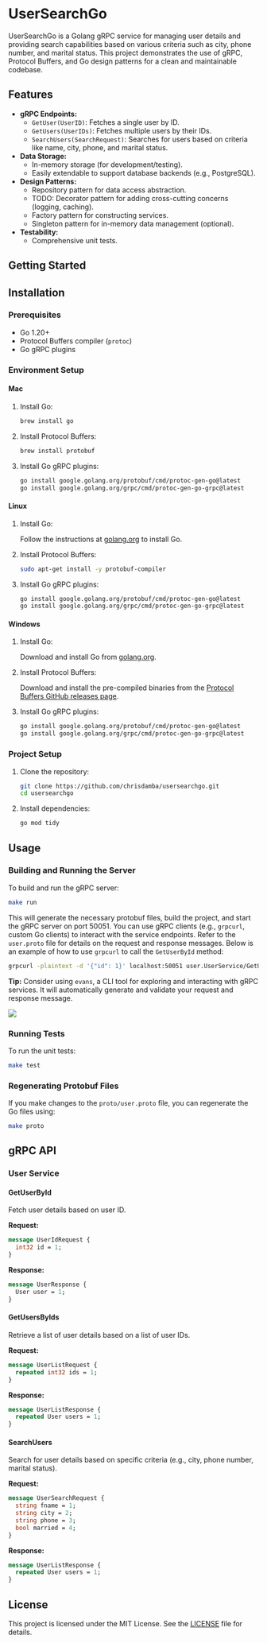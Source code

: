 # UserSearchGo

UserSearchGo is a Golang gRPC service for managing user details and providing search capabilities based on various criteria such as city, phone number, and marital status. This project demonstrates the use of gRPC, Protocol Buffers, and Go design patterns for a clean and maintainable codebase.

## Features
- **gRPC Endpoints:**
    - `GetUser(UserID)`: Fetches a single user by ID.
    - `GetUsers(UserIDs)`: Fetches multiple users by their IDs.
    - `SearchUsers(SearchRequest)`: Searches for users based on criteria like name, city, phone, and marital status.
- **Data Storage:**
    - In-memory storage (for development/testing).
    - Easily extendable to support database backends (e.g., PostgreSQL).
- **Design Patterns:**
    - Repository pattern for data access abstraction.
    - TODO: Decorator pattern for adding cross-cutting concerns (logging, caching).
    - Factory pattern for constructing services.
    - Singleton pattern for in-memory data management (optional).
- **Testability:**
    - Comprehensive unit tests.

## Getting Started

## Installation

### Prerequisites

- Go 1.20+
- Protocol Buffers compiler (`protoc`)
- Go gRPC plugins

### Environment Setup

#### Mac

1. Install Go:

    ```sh
    brew install go
    ```

2. Install Protocol Buffers:

    ```sh
    brew install protobuf
    ```

3. Install Go gRPC plugins:

    ```sh
    go install google.golang.org/protobuf/cmd/protoc-gen-go@latest
    go install google.golang.org/grpc/cmd/protoc-gen-go-grpc@latest
    ```

#### Linux

1. Install Go:

    Follow the instructions at [golang.org](https://golang.org/doc/install) to install Go.

2. Install Protocol Buffers:

    ```sh
    sudo apt-get install -y protobuf-compiler
    ```

3. Install Go gRPC plugins:

    ```sh
    go install google.golang.org/protobuf/cmd/protoc-gen-go@latest
    go install google.golang.org/grpc/cmd/protoc-gen-go-grpc@latest
    ```

#### Windows

1. Install Go:

    Download and install Go from [golang.org](https://golang.org/dl/).

2. Install Protocol Buffers:

    Download and install the pre-compiled binaries from the [Protocol Buffers GitHub releases page](https://github.com/protocolbuffers/protobuf/releases).

3. Install Go gRPC plugins:

    ```sh
    go install google.golang.org/protobuf/cmd/protoc-gen-go@latest
    go install google.golang.org/grpc/cmd/protoc-gen-go-grpc@latest
    ```

### Project Setup

1. Clone the repository:

    ```sh
    git clone https://github.com/chrisdamba/usersearchgo.git
    cd usersearchgo
    ```

2. Install dependencies:

    ```sh
    go mod tidy
    ```

## Usage

### Building and Running the Server

To build and run the gRPC server:

```sh
make run
```

This will generate the necessary protobuf files, build the project, and start the gRPC server on port 50051.
You can use gRPC clients (e.g., `grpcurl`, custom Go clients) to interact with the service endpoints. Refer to the `user.proto` file for details on the request and response messages. Below is an example of how to use `grpcurl` to call the `GetUserById` method:

```sh
grpcurl -plaintext -d '{"id": 1}' localhost:50051 user.UserService/GetUserById
```

**Tip:** Consider using `evans`, a CLI tool for exploring and interacting with gRPC services. It will automatically generate and validate your request and response message.

![](https://github.com/chrisdamba/usersearchgo/run-app.gif)

### Running Tests

To run the unit tests:

```sh
make test
```

### Regenerating Protobuf Files

If you make changes to the `proto/user.proto` file, you can regenerate the Go files using:

```sh
make proto
```


## gRPC API

### User Service

#### GetUserById

Fetch user details based on user ID.

**Request:**

```protobuf
message UserIdRequest {
  int32 id = 1;
}
```

**Response:**

```protobuf
message UserResponse {
  User user = 1;
}
```

#### GetUsersByIds

Retrieve a list of user details based on a list of user IDs.

**Request:**

```protobuf
message UserListRequest {
  repeated int32 ids = 1;
}
```

**Response:**

```protobuf
message UserListResponse {
  repeated User users = 1;
}
```

#### SearchUsers

Search for user details based on specific criteria (e.g., city, phone number, marital status).

**Request:**

```protobuf
message UserSearchRequest {
  string fname = 1;
  string city = 2;
  string phone = 3;
  bool married = 4;
}
```

**Response:**

```protobuf
message UserListResponse {
  repeated User users = 1;
}
```


## License

This project is licensed under the MIT License. See the [LICENSE](LICENSE) file for details.
